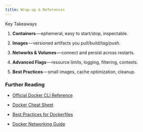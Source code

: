 ```yaml
---
title: Wrap-up & References
---
```

Key Takeaways

1. **Containers** — ephemeral, easy to start/stop, inspectable.

2. **Images** — versioned artifacts you pull/build/tag/push.

3. **Networks & Volumes** — connect and persist across restarts.

4. **Advanced Flags** — resource limits, logging, filtering, contexts.

5. **Best Practices** — small images, cache optimization, cleanup.

### Further Reading

- [Official Docker CLI Reference](https://docs.docker.com/engine/reference/commandline/cli/)

- [Docker Cheat Sheet](https://dockerlabs.collabnix.com/docker/cheatsheet/)

- [Best Practices for Dockerfiles](https://docs.docker.com/develop/develop-images/dockerfile_best-practices/)

- [Docker Networking Guide](https://docs.docker.com/network/)
